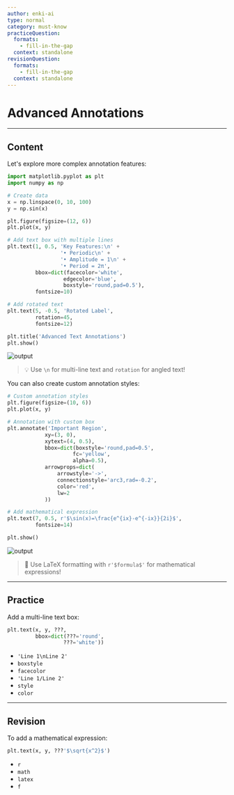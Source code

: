 ```yaml
---
author: enki-ai
type: normal
category: must-know
practiceQuestion:
  formats:
    - fill-in-the-gap
  context: standalone
revisionQuestion:
  formats:
    - fill-in-the-gap
  context: standalone
---
```


# Advanced Annotations

---
## Content

Let's explore more complex annotation features:

```python
import matplotlib.pyplot as plt
import numpy as np

# Create data
x = np.linspace(0, 10, 100)
y = np.sin(x)

plt.figure(figsize=(12, 6))
plt.plot(x, y)

# Add text box with multiple lines
plt.text(1, 0.5, 'Key Features:\n' + 
                 '• Periodic\n' + 
                 '• Amplitude = 1\n' + 
                 '• Period = 2π',
         bbox=dict(facecolor='white',
                  edgecolor='blue',
                  boxstyle='round,pad=0.5'),
         fontsize=10)

# Add rotated text
plt.text(5, -0.5, 'Rotated Label',
         rotation=45,
         fontsize=12)

plt.title('Advanced Text Annotations')
plt.show()
```

![output](https://img.enkipro.com/e582b30c3c9fb3b509e3b0b1dec71b14.png)

> 💡 Use `\n` for multi-line text and `rotation` for angled text!

You can also create custom annotation styles:

```python
# Custom annotation styles
plt.figure(figsize=(10, 6))
plt.plot(x, y)

# Annotation with custom box
plt.annotate('Important Region',
            xy=(3, 0),
            xytext=(4, 0.5),
            bbox=dict(boxstyle='round,pad=0.5',
                     fc='yellow',
                     alpha=0.5),
            arrowprops=dict(
                arrowstyle='->',
                connectionstyle='arc3,rad=-0.2',
                color='red',
                lw=2
            ))

# Add mathematical expression
plt.text(7, 0.5, r'$\sin(x)=\frac{e^{ix}-e^{-ix}}{2i}$',
         fontsize=14)

plt.show()
```

![output](https://img.enkipro.com/660e5a73188656ab8318461fd868cb1d.png)

> 🎯 Use LaTeX formatting with `r'$formula$'` for mathematical expressions!

---
## Practice

Add a multi-line text box:

```python
plt.text(x, y, ???,
         bbox=dict(???='round',
                  ???='white'))
```

- `'Line 1\nLine 2'`
- `boxstyle`
- `facecolor`
- `'Line 1/Line 2'`
- `style`
- `color`

---
## Revision

To add a mathematical expression:

```python
plt.text(x, y, ???'$\sqrt{x^2}$')
```

- `r`
- `math`
- `latex`
- `f` 